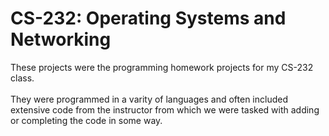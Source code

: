# CS-232: Operating Systems and Networking

These projects were the programming homework projects for my CS-232 class.
<br/><br/>
They were programmed in a varity of languages and often included extensive code from the instructor from which we were tasked with adding or completing the code in some way.
